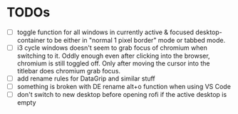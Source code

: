 # TODOs
 - [ ] toggle function for all windows in currently active & focused desktop-
       container to be either in "normal 1 pixel border" mode or tabbed mode.
 - [ ] i3 cycle windows doesn't seem to grab focus of chromium when switching
       to it. Oddly enough even after clicking into the browser, chromium is
       still toggled off. Only after moving the cursor into the titlebar
       does chromium grab focus.
 - [ ] add rename rules for DataGrip and similar stuff
 - [ ] something is broken with DE rename alt+o function when using VS Code
 - [ ] don't switch to new desktop before opening rofi if the active desktop is empty
